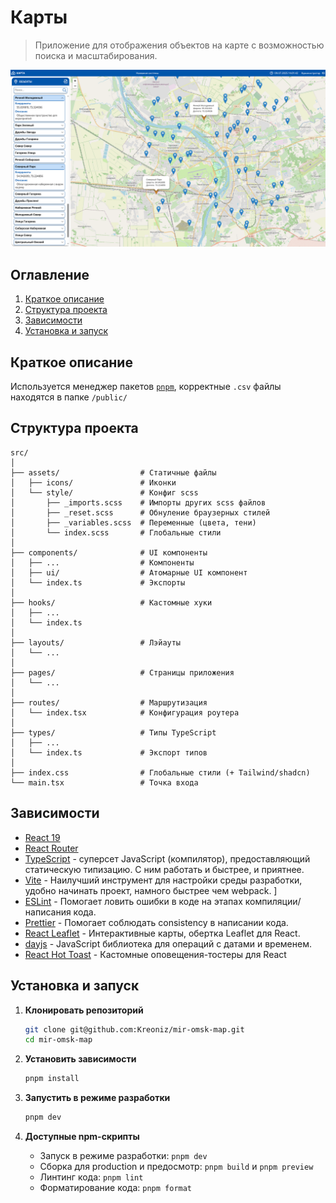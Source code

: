 # Карты

> Приложение для отображения объектов на карте с возможностью поиска и масштабирования.  

![Скрин главного экрана](https://github.com/kreoniz/mir-omsk-map/raw/main/images/main-page-screenshot.png)

## Оглавление

1. [Краткое описание](#краткое-описание)
2. [Структура проекта](#структура-проекта)
3. [Зависимости](#зависимости)
4. [Установка и запуск](#установка-и-запуск)

## Краткое описание

Используется менеджер пакетов [`pnpm`](https://pnpm.io/), корректные `.csv` файлы находятся в папке `/public/`


## Структура проекта

```
src/
│
├── assets/                  # Статичные файлы
│   ├── icons/               # Иконки
│   └── style/               # Конфиг scss
│       ├── _imports.scss    # Импорты других scss файлов
│       ├── _reset.scss      # Обнуление браузерных стилей
│       ├── _variables.scss  # Переменные (цвета, тени)
│       └── index.scss       # Глобальные стили
│
├── components/              # UI компоненты
│   ├── ...                  # Компоненты
│   ├── ui/                  # Атомарные UI компонент
│   └── index.ts             # Экспорты
│
├── hooks/                   # Кастомные хуки
│   ├── ...
│   └── index.ts
│
├── layouts/                 # Лэйауты
│   └── ...
│
├── pages/                   # Страницы приложения
│   └── ...
│
├── routes/                  # Маршрутизация
│   └── index.tsx            # Конфигурация роутера
│
├── types/                   # Типы TypeScript
│   ├── ...
│   └── index.ts             # Экспорт типов
│
├── index.css                # Глобальные стили (+ Tailwind/shadcn)
└── main.tsx                 # Точка входа
```

## Зависимости

- [React 19](https://react.dev)
- [React Router](https://reactrouter.com/start/declarative/installation)
- [TypeScript](https://www.typescriptlang.org) - суперсет JavaScript (компилятор), предоставляющий статическую типизацию. С ним работать и быстрее, и приятнее.
- [Vite](https://vitejs.dev) - Наилучший инструмент для настройки среды разработки, удобно начинать проект, намного быстрее чем webpack.
]
- [ESLint](https://eslint.org/) - Помогает ловить ошибки в коде на этапах компиляции/написания кода.
- [Prettier](https://prettier.io/) - Помогает соблюдать consistency в написании кода.
- [React Leaflet](https://react-leaflet.js.org/) - Интерактивные карты, обертка Leaflet для React.
- [dayjs](https://day.js.org/) - JavaScript библиотека для операций с датами и временем.
- [React Hot Toast](https://react-hot-toast.com/) - Кастомные оповещения-тостеры для React

## Установка и запуск

1. **Клонировать репозиторий**
   ```bash
   git clone git@github.com:Kreoniz/mir-omsk-map.git
   cd mir-omsk-map
   ```

2. **Установить зависимости**
   ```bash
   pnpm install
   ```

3. **Запустить в режиме разработки**
   ```bash
   pnpm dev
   ```

4. **Доступные npm-скрипты**
   - Запуск в режиме разработки: `pnpm dev`
   - Сборка для production и предосмотр: `pnpm build` и `pnpm preview`
   - Линтинг кода: `pnpm lint`
   - Форматирование кода: `pnpm format`
